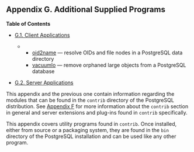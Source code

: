 ## Appendix G. Additional Supplied Programs

**Table of Contents**

* [G.1. Client Applications](contrib-prog-client)

  * *   [oid2name](oid2name) — resolve OIDs and file nodes in a PostgreSQL data directory
    * [vacuumlo](vacuumlo) — remove orphaned large objects from a PostgreSQL database

* [G.2. Server Applications](contrib-prog-server)

This appendix and the previous one contain information regarding the modules that can be found in the `contrib` directory of the PostgreSQL distribution. See [Appendix F](contrib "Appendix F. Additional Supplied Modules and Extensions") for more information about the `contrib` section in general and server extensions and plug-ins found in `contrib` specifically.

This appendix covers utility programs found in `contrib`. Once installed, either from source or a packaging system, they are found in the `bin` directory of the PostgreSQL installation and can be used like any other program.